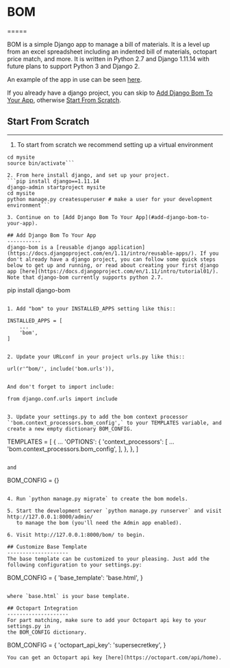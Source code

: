 # BOM
=====

BOM is a simple Django app to manage a bill of materials. It is
a level up from an excel spreadsheet including an indented
bill of materials, octopart price match, and more. It is written in Python 2.7 and Django 1.11.14 with future plans to support Python 3 and Django 2.

An example of the app in use can be seen [here](https://www.indabom.com).

If you already have a django project, you can skip to [Add Django Bom To Your App](#add-django-bom-to-your-app), otherwise [Start From Scratch](#start-from-scratch).

## Start From Scratch
-----------
1. To start from scratch we recommend setting up a virtual environment
```virtualenv mysite
cd mysite
source bin/activate```

2. From here install django, and set up your project.
```pip install django==1.11.14
django-admin startproject mysite
cd mysite
python manage.py createsuperuser # make a user for your development environment```

3. Continue on to [Add Django Bom To Your App](#add-django-bom-to-your-app).

## Add Django Bom To Your App
-----------
django-bom is a [reusable django application](https://docs.djangoproject.com/en/1.11/intro/reusable-apps/). If you don't already have a django project, you can follow some quick steps below to get up and running, or read about creating your first django app [here](https://docs.djangoproject.com/en/1.11/intro/tutorial01/). Note that django-bom currently supports python 2.7.

```
pip install django-bom
```

1. Add "bom" to your INSTALLED_APPS setting like this::

```
    INSTALLED_APPS = [
        ...
        'bom',
    ]
```

2. Update your URLconf in your project urls.py like this::

```
    url(r'^bom/', include('bom.urls')),
```

And don't forget to import include:

```
    from django.conf.urls import include
```

3. Update your settings.py to add the bom context processor `'bom.context_processors.bom_config',` to your TEMPLATES variable, and create a new empty dictionary BOM_CONFIG.

```
TEMPLATES = [
    {
        ...
        'OPTIONS': {
            'context_processors': [
                ...
                'bom.context_processors.bom_config',
            ],
        },
    },
]
```

and

```
BOM_CONFIG = {}
```

4. Run `python manage.py migrate` to create the bom models.

5. Start the development server `python manage.py runserver` and visit http://127.0.0.1:8000/admin/
   to manage the bom (you'll need the Admin app enabled).

6. Visit http://127.0.0.1:8000/bom/ to begin.

## Customize Base Template
--------------------
The base template can be customized to your pleasing. Just add the following configuration to your settings.py:

```
BOM_CONFIG = {
    'base_template': 'base.html',
}
```

where `base.html` is your base template.

## Octopart Integration
--------------------
For part matching, make sure to add your Octopart api key to your settings.py in 
the BOM_CONFIG dictionary.
```
BOM_CONFIG = {
    'octopart_api_key': 'supersecretkey',
}
```
You can get an Octopart api key [here](https://octopart.com/api/home).
